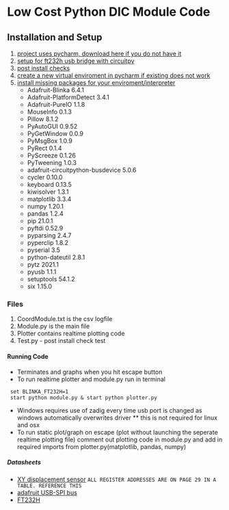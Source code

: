 # Low Cost Python DIC Module Code
## Installation and Setup
1. [project uses pycharm, download here if you do not have it](https://www.jetbrains.com/pycharm/)
3. [setup for ft232h usb bridge with circuitpy](https://learn.adafruit.com/circuitpython-on-any-computer-with-ft232h)
4. [post install checks](https://learn.adafruit.com/circuitpython-on-any-computer-with-ft232h/troubleshooting)
5. [create a new virtual enviroment in pycharm if existing does not work](https://www.jetbrains.com/help/pycharm/creating-virtual-environment.html)
6. [install missing packages for your enviroment/interpreter](https://www.jetbrains.com/help/pycharm/installing-uninstalling-and-upgrading-packages.html#interpreter-settings)
    * Adafruit-Blinka	6.4.1
    * Adafruit-PlatformDetect	3.4.1
    * Adafruit-PureIO	1.1.8
    * MouseInfo	0.1.3
    * Pillow	8.1.2
    * PyAutoGUI	0.9.52
    * PyGetWindow	0.0.9
    * PyMsgBox	1.0.9
    * PyRect	0.1.4
    * PyScreeze	0.1.26
    * PyTweening	1.0.3
    * adafruit-circuitpython-busdevice	5.0.6
    * cycler	0.10.0
    * keyboard	0.13.5
    * kiwisolver	1.3.1
    * matplotlib	3.3.4
    * numpy	1.20.1
    * pandas	1.2.4
    * pip	21.0.1
    * pyftdi	0.52.9
    * pyparsing	2.4.7
    * pyperclip	1.8.2
    * pyserial	3.5
    * python-dateutil	2.8.1
    * pytz	2021.1
    * pyusb	1.1.1
    * setuptools	54.1.2
    * six	1.15.0

### Files
1. CoordModule.txt is the csv logfile
2. Module.py is the main file
3. Plotter contains realtime plotting code
4. Test.py - post install check test

#### Running Code
   * Terminates and graphs when you hit escape button
   * To run realtime plotter and module.py run in terminal
   ```
    set BLINKA_FT232H=1
    start python module.py & start python plotter.py
   ```
   * Windows requires use of zadig every time usb port is changed as windows automatically overwrites driver
   ** this is not required for linux and osx
   * To run static plot/graph on escape (plot without launching the seperate realtime plotting file) comment out plotting code in module.py and add in required imports from plotter.py(matplotlib, pandas, numpy)

##### Datasheets
   * [XY displacement sensor](https://d3s5r33r268y59.cloudfront.net/datasheets/9604/2017-05-07-18-19-11/PMS0058-PMW3360DM-T2QU-DS-R1.50-26092016._20161202173741.pdf)
   `ALL REGISTER ADDRESSES ARE ON PAGE 29 IN A TABLE. REFERENCE THIS`
   * [adafruit USB-SPI bus](https://www.adafruit.com/product/2264?gclid=Cj0KCQiAs5eCBhCBARIsAEhk4r4Gve8tj7aJNjhQgQO9qX7yfBwBulwKgRsjbuX3YjJ2OURq-_z2lv0aAmEMEALw_wcB)
   * [FT232H](https://ftdichip.com/wp-content/uploads/2020/07/DS_FT232H.pdf)
